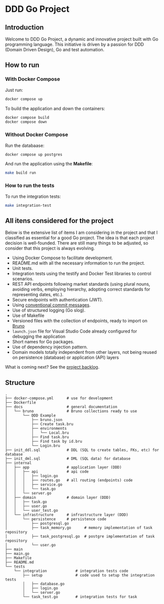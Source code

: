 # DDD Go Project

## Introduction

Welcome to DDD Go Project, a dynamic and innovative project built with Go programming language. This initiative is driven by a passion for DDD (Domain Driven Design), Go and test automation.

## How to run

### With Docker Compose

Just run:

```sh
docker compose up
```

To build the application and down the containers:

```sh
docker compose build
docker compose down
```

### Without Docker Compose

Run the databaase:

```sh
docker compose up postgres
```

And run the application using the **Makefile**:

```sh
make build run
```

### How to run the tests

To run the integration tests:

```sh
make integration-test
```

## All itens considered for the project

Below is the extensive list of items I am considering in the project and that I classified as essential for a good Go project. The idea is that each project decision is well-founded. There are still many things to be adjusted, so consider that this project is always evolving.

- Using Docker Compose to facilitate development.
- README.md with all the necessary information to run the project.
- Unit tests.
- Integration tests using the testify and Docker Test libraries to control scenarios.
- REST API endpoints following market standards (using plural nouns, avoiding verbs, employing hierarchy, adopting correct standards for representing dates, etc.).
- Secure endpoints with authentication (JWT).
- Using [conventional commit messages](https://www.conventionalcommits.org/en/v1.0.0/).
- Use of structured logging (Go slog).
- Use of Makefile
- Versioned files with the collection of endpoints, ready to import on [Bruno](https://www.usebruno.com)
- `launch.json` file for Visual Studio Code already configured for debugging the application
- Short names for Go packages.
- Use of dependency injection pattern.
- Domain models totally independent from other layers, not being reused on persistence (database) or application (API) layers

What is coming next? See the [project backlog](https://github.com/users/dherik/projects/1/views/1?layout=board).

## Structure

```
.
├── docker-compose.yml      # use for development
├── Dockerfile
├── docs                    # general documentation
│   └── bruno               # Bruno collections ready to use
│       └── DDD Example
│           ├── bruno.json
│           ├── Create task.bru
│           ├── environments
│           │   └── Local.bru
│           ├── Find task.bru
│           ├── Find task by id.bru
│           └── Login.bru
├── init_ddl.sql            # DDL (SQL to create tables, FKs, etc) for database
├── init_dml.sql            # DML (SQL data) for database
├── internal
│   ├── app                 # application layer (DDD)
│   │   ├── api             # api code
│   │   │   ├── login.go
│   │   │   ├── routes.go   # all routing (endpoints) code 
│   │   │   ├── service.go
│   │   │   └── task.go
│   │   └── server.go
│   ├── domain              # domain layer (DDD)
│   │   ├── task.go
│   │   ├── user.go
│   │   └── user_test.go
│   └── infrastructure      # infrastructure layer (DDD)
│       └── persistence     # persistence code
│           ├── postgresql.go
│           ├── task_memory,go      # memory implementation of task repository
│           ├── task_postgresql.go  # postgre implementation of task repository
│           └── user.go
├── main
├── main.go
├── Makefile
├── README.md
└── tests
    └── integration             # integration tests code 
        ├── setup               # code used to setup the integration tests
        │   ├── database.go
        │   ├── login.go
        │   └── server.go
        └── task_test.go        # integration tests for task

```
<!--
## Introduction

1. `cmd/`: This directory contains the application's entry point (main.go), where you configure and start your application.

1. `internal/app/`: Defines the jobs the software is supposed to do and directs the expressive domain objects to work out problems. The tasks this layer is responsible for are meaningful to the business or necessary for interaction with the application layers of other systems. **This layer is kept thin**. It does not contain business rules or knowledge, but only coordinates tasks and delegates work to collaborations of domain objects in the next layer down. It does not have state reflecting the business situation, but it can have state that reflects the progress of a task for the user or the program.

1. `internal/domain/`: Responsible for representing concepts of the business, information about the business situation, and business rules. State that reflects the business situation is controlled and used here, even though the technical details of storing it are delegated to the infrastructure. This layer is the heart of business software.

1. `internal/infrastructure/`: Defines the jobs the software is supposed to do and directs the expressive domain objects to work out problems. The tasks this layer is responsible for are meaningful to the business or necessary for interaction with the application layers of other systems. **This layer is kept thin**. It does not contain business rules or knowledge, but only coordinates tasks and delegates work to collaborations of domain objects in the next layer down. It does not have state reflecting the business situation, but it can have state that reflects the progress of a task for the user or the program.
    - `persistence/` contains the concrete repository implementations (e.g., UserRepository and TaskRepository) that interact with the database.
    - `messaging/` includes integration code for RabbitMQ.
    - `external/` contains code for integrating with external services like the weather API.
1. `internal/config/`: This directory manages application configuration, including loading configuration settings from config.yaml.

With this structure, you maintain a clear separation of concerns between domain logic, application services, and infrastructure code. You can apply DDD principles to your domain entities, services, and repositories while keeping your codebase organized and easy to understand.

Dependencies in a DDD Service: the Application layer depends on Domain and Infrastructure, and Infrastructure depends on Domain, but Domain doesn't depend on any layer:

```
┌─────────────────────┐
│ Application layer   ├───────────┐
└─────────┬───────────┘           │
          │                       │
          │           ┌───────────▼─────────┐
          │           │ Domain model layer  │
          │           └───────────▲─────────┘
          │                       │
          │                       │
┌─────────▼────────────┐          │
│ Infrastructure layer ├──────────┘
└──────────────────────┘
```

![Detailed organization](DDD-Layers-implemented.png)

### About `domain/repository.go`

The repository.go file typically defines repository interfaces for interacting with your domain entities, such as the User and Task entities. These interfaces provide a contract that concrete repository implementations must adhere to, allowing you to abstract the data access layer and facilitate testing and flexibility.

Each of the interfaces should be implemented by concrete repository implementations, which are responsible for interacting with the database or data store. These implementations will handle the specific database queries and operations required to fulfill the contract defined by the interfaces.

By defining repository interfaces and using them in your application, you decouple the business logic from the data access layer, making your code more modular and testable. Additionally, it allows you to switch between different data storage solutions (e.g., PostgreSQL, MySQL, NoSQL databases) with minimal code changes by implementing the same interfaces for each storage backend. 

### Domain vs Application: business logic

The business logic is primarily associated with the domain layer, but it can also exist in the application layer. The exact division between the two layers can vary depending on the architectural approach you choose and your application's specific requirements. Here's a more detailed explanation:

Domain Layer:
- The domain layer is the primary home for the core business logic of your application. It contains the domain entities (e.g., User and Task) and their associated behaviors and invariants.
- Business rules that are tightly related to the structure and behavior of domain entities should reside in this layer. For example, validation rules for ensuring that a task's due date is in the future or that a user's email address is unique within the system.
- The domain layer is focused on modeling the problem domain and maintaining the integrity of domain entities.

Application Layer:
- The application layer serves as an orchestrator of the domain logic. It contains use cases or services that coordinate the interactions between domain entities and enforce high-level business rules.
- Complex business workflows that involve multiple domain entities often reside in the application layer. For instance, the process of creating a task, checking user permissions, and notifying users about task updates can be orchestrated in the application layer.
- The application layer can also include cross-cutting concerns like logging, error handling, and transaction management.

## Reference

- https://learn.microsoft.com/en-us/dotnet/architecture/microservices/microservice-ddd-cqrs-patterns/ddd-oriented-microservice
- https://www.baeldung.com/hexagonal-architecture-ddd-spring
- https://github.com/ddd-crew/free-ddd-learning-resources
- https://threedots.tech/post/common-anti-patterns-in-go-web-applications/
- https://threedots.tech/post/things-to-know-about-dry/
- https://github.com/ThreeDotsLabs/wild-workouts-go-ddd-example

-->